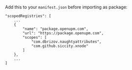 Add this to your ```manifest.json``` before importing as package:
```
"scopedRegistries": [
    ...
    {
        "name": "package.openupm.com",
        "url": "https://package.openupm.com",
        "scopes": [
            "com.dbrizov.naughtyattributes",
            "com.github.siccity.xnode"
        ]
    },
    ...
]
```

